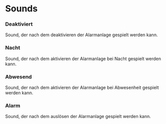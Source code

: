 # Sounds

### Deaktiviert
Sound, der nach dem deaktivieren der Alarmanlage gespielt werden kann.

### Nacht
Sound, der nach dem aktivieren der Alarmanlage bei Nacht gespielt werden kann.

### Abwesend
Sound, der nach dem aktivieren der Alarmanlage bei Abwesenheit gespielt werden kann.

### Alarm
Sound, der nach dem auslösen der Alarmanlage gespielt werden kann.
